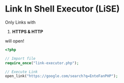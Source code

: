 # Link In Shell Executor (LiSE)

Only Links with
1. **HTTPS & HTTP**</br>

will open!

```PHP
<?php

// Import file
require_once("link-executor.php");

// Execute Link
open_link("https://google.com/search?q=EnteFanPHP");
```
